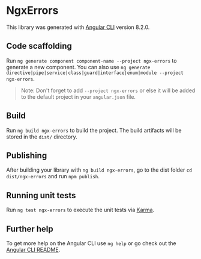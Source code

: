 # NgxErrors

This library was generated with [Angular CLI](https://github.com/angular/angular-cli) version 8.2.0.

## Code scaffolding

Run `ng generate component component-name --project ngx-errors` to generate a new component. You can also use `ng generate directive|pipe|service|class|guard|interface|enum|module --project ngx-errors`.
> Note: Don't forget to add `--project ngx-errors` or else it will be added to the default project in your `angular.json` file. 

## Build

Run `ng build ngx-errors` to build the project. The build artifacts will be stored in the `dist/` directory.

## Publishing

After building your library with `ng build ngx-errors`, go to the dist folder `cd dist/ngx-errors` and run `npm publish`.

## Running unit tests

Run `ng test ngx-errors` to execute the unit tests via [Karma](https://karma-runner.github.io).

## Further help

To get more help on the Angular CLI use `ng help` or go check out the [Angular CLI README](https://github.com/angular/angular-cli/blob/master/README.md).
